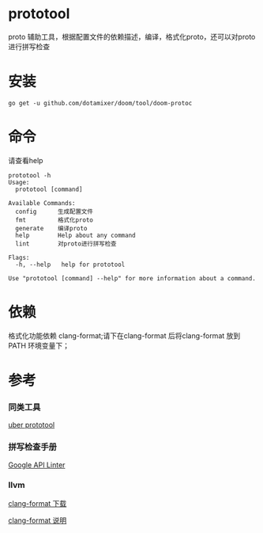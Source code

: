 # prototool 
proto 辅助工具，根据配置文件的依赖描述，编译，格式化proto，还可以对proto进行拼写检查

# 安装
```shell script
go get -u github.com/dotamixer/doom/tool/doom-protoc
```

# 命令
请查看help

```shell script
prototool -h
Usage:
  prototool [command]

Available Commands:
  config      生成配置文件
  fmt         格式化proto
  generate    编译proto
  help        Help about any command
  lint        对proto进行拼写检查

Flags:
  -h, --help   help for prototool

Use "prototool [command] --help" for more information about a command.
```

# 依赖

格式化功能依赖 clang-format;请下在clang-format 后将clang-format 放到PATH 环境变量下；

# 参考
###  同类工具

[uber prototool](https://github.com/uber)

### 拼写检查手册

[Google API Linter](https://linter.aip.dev/)

### llvm 

[clang-format 下载](https://github.com/llvm/llvm-project)

[clang-format 说明](https://clang.llvm.org/docs/ClangFormat.html)
